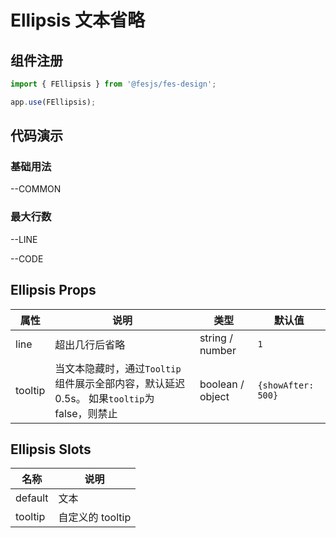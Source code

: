 # Ellipsis 文本省略

## 组件注册

```js
import { FEllipsis } from '@fesjs/fes-design';

app.use(FEllipsis);
```

## 代码演示

### 基础用法


--COMMON

### 最大行数


--LINE

--CODE

<style scoped>
.wrapper {
    margin-top: 20px;
    border: 1px solid #eee;
    padding: 20px;
}
</style>

## Ellipsis Props

| 属性    | 说明                                                                       | 类型             | 默认值 |
| ------- | -------------------------------------------------------------------------- | ---------------- | ------ |
| line    | 超出几行后省略                                                            | string / number  | `1`    |
| tooltip | 当文本隐藏时，通过`Tooltip`组件展示全部内容，默认延迟0.5s。 如果`tooltip`为 false，则禁止 | boolean / object | `{showAfter: 500}` |

## Ellipsis Slots

| 名称    | 说明             |
| ------- | ---------------- |
| default | 文本             |
| tooltip | 自定义的 tooltip |

